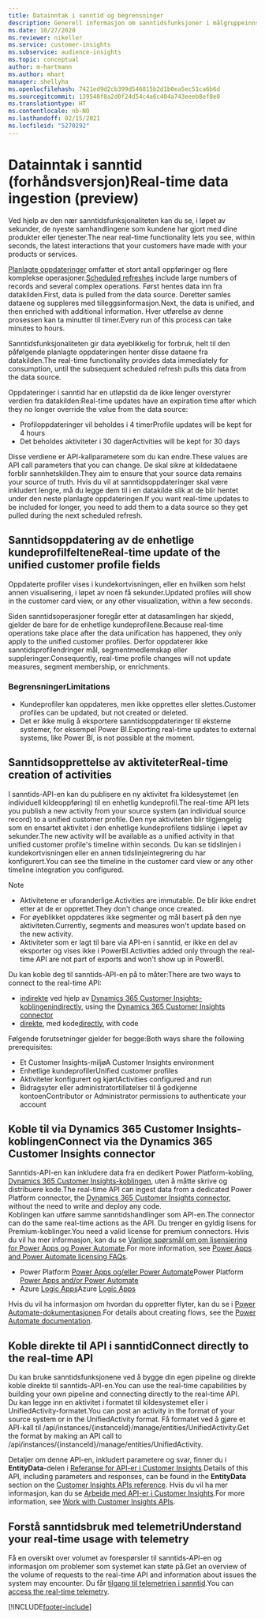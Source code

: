 ```yaml
---
title: Datainntak i sanntid og begrensninger
description: Generell informasjon om sanntidsfunksjoner i målgruppeinnsikt.
ms.date: 10/27/2020
ms.reviewer: nikeller
ms.service: customer-insights
ms.subservice: audience-insights
ms.topic: conceptual
author: m-hartmann
ms.author: mhart
manager: shellyha
ms.openlocfilehash: 7421ed9d2cb399d546815b2d1b0ea5ec51ca6b6d
ms.sourcegitcommit: 139548f8a2d0f24d54c4a6c404a743eeeb8ef8e0
ms.translationtype: HT
ms.contentlocale: nb-NO
ms.lasthandoff: 02/15/2021
ms.locfileid: "5270292"
---
```

# <a name="real-time-data-ingestion-preview"></a><span data-ttu-id="8e675-103">Datainntak i sanntid (forhåndsversjon)</span><span class="sxs-lookup"><span data-stu-id="8e675-103">Real-time data ingestion (preview)</span></span>

<span data-ttu-id="8e675-104">Ved hjelp av den nær sanntidsfunksjonaliteten kan du se, i løpet av sekunder, de nyeste samhandlingene som kundene har gjort med dine produkter eller tjenester.</span><span class="sxs-lookup"><span data-stu-id="8e675-104">The near real-time functionality lets you see, within seconds, the latest interactions that your customers have made with your products or services.</span></span>

<span data-ttu-id="8e675-105">[Planlagte oppdateringer](system.md#schedule-tab) omfatter et stort antall oppføringer og flere komplekse operasjoner.</span><span class="sxs-lookup"><span data-stu-id="8e675-105">[Scheduled refreshes](system.md#schedule-tab) include large numbers of records and several complex operations.</span></span> <span data-ttu-id="8e675-106">Først hentes data inn fra datakilden.</span><span class="sxs-lookup"><span data-stu-id="8e675-106">First, data is pulled from the data source.</span></span> <span data-ttu-id="8e675-107">Deretter samles dataene og suppleres med tilleggsinformasjon.</span><span class="sxs-lookup"><span data-stu-id="8e675-107">Next, the data is unified, and then enriched with additional information.</span></span> <span data-ttu-id="8e675-108">Hver utførelse av denne prosessen kan ta minutter til timer.</span><span class="sxs-lookup"><span data-stu-id="8e675-108">Every run of this process can take minutes to hours.</span></span>

<span data-ttu-id="8e675-109">Sanntidsfunksjonaliteten gir data øyeblikkelig for forbruk, helt til den påfølgende planlagte oppdateringen henter disse dataene fra datakilden.</span><span class="sxs-lookup"><span data-stu-id="8e675-109">The real-time functionality provides data immediately for consumption, until the subsequent scheduled refresh pulls this data from the data source.</span></span>

<span data-ttu-id="8e675-110">Oppdateringer i sanntid har en utløpstid da de ikke lenger overstyrer verdien fra datakilden:</span><span class="sxs-lookup"><span data-stu-id="8e675-110">Real-time updates have an expiration time after which they no longer override the value from the data source:</span></span>

- <span data-ttu-id="8e675-111">Profiloppdateringer vil beholdes i 4 timer</span><span class="sxs-lookup"><span data-stu-id="8e675-111">Profile updates will be kept for 4 hours</span></span>
- <span data-ttu-id="8e675-112">Det beholdes aktiviteter i 30 dager</span><span class="sxs-lookup"><span data-stu-id="8e675-112">Activities will be kept for 30 days</span></span>

<span data-ttu-id="8e675-113">Disse verdiene er API-kallparametere som du kan endre.</span><span class="sxs-lookup"><span data-stu-id="8e675-113">These values are API call parameters that you can change.</span></span> <span data-ttu-id="8e675-114">De skal sikre at kildedataene forblir sannhetskilden.</span><span class="sxs-lookup"><span data-stu-id="8e675-114">They aim to ensure that your source data remains your source of truth.</span></span> <span data-ttu-id="8e675-115">Hvis du vil at sanntidsoppdateringer skal være inkludert lengre, må du legge dem til i en datakilde slik at de blir hentet under den neste planlagte oppdateringen.</span><span class="sxs-lookup"><span data-stu-id="8e675-115">If you want real-time updates to be included for longer, you need to add them to a data source so they get pulled during the next scheduled refresh.</span></span>

## <a name="real-time-update-of-the-unified-customer-profile-fields"></a><span data-ttu-id="8e675-116">Sanntidsoppdatering av de enhetlige kundeprofilfeltene</span><span class="sxs-lookup"><span data-stu-id="8e675-116">Real-time update of the unified customer profile fields</span></span>

<span data-ttu-id="8e675-117">Oppdaterte profiler vises i kundekortvisningen, eller en hvilken som helst annen visualisering, i løpet av noen få sekunder.</span><span class="sxs-lookup"><span data-stu-id="8e675-117">Updated profiles will show in the customer card view, or any other visualization, within a few seconds.</span></span>

<span data-ttu-id="8e675-118">Siden sanntidsoperasjoner foregår etter at datasamlingen har skjedd, gjelder de bare for de enhetlige kundeprofilene.</span><span class="sxs-lookup"><span data-stu-id="8e675-118">Because real-time operations take place after the data unification has happened, they only apply to the unified customer profiles.</span></span> <span data-ttu-id="8e675-119">Derfor oppdaterer ikke sanntidsprofilendringer mål, segmentmedlemskap eller suppleringer.</span><span class="sxs-lookup"><span data-stu-id="8e675-119">Consequently, real-time profile changes will not update measures, segment membership, or enrichments.</span></span>

### <a name="limitations"></a><span data-ttu-id="8e675-120">Begrensninger</span><span class="sxs-lookup"><span data-stu-id="8e675-120">Limitations</span></span>

- <span data-ttu-id="8e675-121">Kundeprofiler kan oppdateres, men ikke opprettes eller slettes.</span><span class="sxs-lookup"><span data-stu-id="8e675-121">Customer profiles can be updated, but not created or deleted.</span></span>
- <span data-ttu-id="8e675-122">Det er ikke mulig å eksportere sanntidsoppdateringer til eksterne systemer, for eksempel Power BI.</span><span class="sxs-lookup"><span data-stu-id="8e675-122">Exporting real-time updates to external systems, like Power BI, is not possible at the moment.</span></span>

## <a name="real-time-creation-of-activities"></a><span data-ttu-id="8e675-123">Sanntidsopprettelse av aktiviteter</span><span class="sxs-lookup"><span data-stu-id="8e675-123">Real-time creation of activities</span></span>

<span data-ttu-id="8e675-124">I sanntids-API-en kan du publisere en ny aktivitet fra kildesystemet (en individuell kildeoppføring) til en enhetlig kundeprofil.</span><span class="sxs-lookup"><span data-stu-id="8e675-124">The real-time API lets you publish a new activity from your source system (an individual source record) to a unified customer profile.</span></span> <span data-ttu-id="8e675-125">Den nye aktiviteten blir tilgjengelig som en ensartet aktivitet i den enhetlige kundeprofilens tidslinje i løpet av sekunder.</span><span class="sxs-lookup"><span data-stu-id="8e675-125">The new activity will be available as a unified activity in that unified customer profile's timeline within seconds.</span></span> <span data-ttu-id="8e675-126">Du kan se tidslinjen i kundekortvisningen eller en annen tidslinjeintegrering du har konfigurert.</span><span class="sxs-lookup"><span data-stu-id="8e675-126">You can see the timeline in the customer card view or any other timeline integration you configured.</span></span>

> [!NOTE]
>
> - <span data-ttu-id="8e675-127">Aktivitetene er uforanderlige.</span><span class="sxs-lookup"><span data-stu-id="8e675-127">Activities are immutable.</span></span> <span data-ttu-id="8e675-128">De blir ikke endret etter at de er opprettet.</span><span class="sxs-lookup"><span data-stu-id="8e675-128">They don't change once created.</span></span>
> - <span data-ttu-id="8e675-129">For øyeblikket oppdateres ikke segmenter og mål basert på den nye aktiviteten.</span><span class="sxs-lookup"><span data-stu-id="8e675-129">Currently, segments and measures won't update based on the new activity.</span></span>
> - <span data-ttu-id="8e675-130">Aktiviteter som er lagt til bare via API-en i sanntid, er ikke en del av eksporter og vises ikke i PowerBI.</span><span class="sxs-lookup"><span data-stu-id="8e675-130">Activities added only through the real-time API are not part of exports and won't show up in PowerBI.</span></span>

<span data-ttu-id="8e675-131">Du kan koble deg til sanntids-API-en på to måter:</span><span class="sxs-lookup"><span data-stu-id="8e675-131">There are two ways to connect to the real-time API:</span></span>

- <span data-ttu-id="8e675-132">[indirekte](#connect-via-the-dynamics-365-customer-insights-connector) ved hjelp av [Dynamics 365 Customer Insights-koblingen](https://docs.microsoft.com/connectors/customerinsights/)</span><span class="sxs-lookup"><span data-stu-id="8e675-132">[indirectly](#connect-via-the-dynamics-365-customer-insights-connector), using the [Dynamics 365 Customer Insights connector](https://docs.microsoft.com/connectors/customerinsights/)</span></span>
- <span data-ttu-id="8e675-133">[direkte](#connect-directly-to-the-real-time-api), med kode</span><span class="sxs-lookup"><span data-stu-id="8e675-133">[directly](#connect-directly-to-the-real-time-api), with code</span></span>

<span data-ttu-id="8e675-134">Følgende forutsetninger gjelder for begge:</span><span class="sxs-lookup"><span data-stu-id="8e675-134">Both ways share the following prerequisites:</span></span>

- <span data-ttu-id="8e675-135">Et Customer Insights-miljø</span><span class="sxs-lookup"><span data-stu-id="8e675-135">A Customer Insights environment</span></span>
- <span data-ttu-id="8e675-136">Enhetlige kundeprofiler</span><span class="sxs-lookup"><span data-stu-id="8e675-136">Unified customer profiles</span></span>
- <span data-ttu-id="8e675-137">Aktiviteter konfigurert og kjørt</span><span class="sxs-lookup"><span data-stu-id="8e675-137">Activities configured and run</span></span>
- <span data-ttu-id="8e675-138">Bidragsyter eller administratortillatelser til å godkjenne kontoen</span><span class="sxs-lookup"><span data-stu-id="8e675-138">Contributor or Administrator permissions to authenticate your account</span></span>

## <a name="connect-via-the-dynamics-365-customer-insights-connector"></a><span data-ttu-id="8e675-139">Koble til via Dynamics 365 Customer Insights-koblingen</span><span class="sxs-lookup"><span data-stu-id="8e675-139">Connect via the Dynamics 365 Customer Insights connector</span></span>

<span data-ttu-id="8e675-140">Sanntids-API-en kan inkludere data fra en dedikert Power Platform-kobling, [Dynamics 365 Customer Insights-koblingen](https://docs.microsoft.com/connectors/customerinsights/), uten å måtte skrive og distribuere kode.</span><span class="sxs-lookup"><span data-stu-id="8e675-140">The real-time API can ingest data from a dedicated Power Platform connector, the [Dynamics 365 Customer Insights connector](https://docs.microsoft.com/connectors/customerinsights/), without the need to write and deploy any code.</span></span>    
<span data-ttu-id="8e675-141">Koblingen kan utføre samme sanntidshandlinger som API-en.</span><span class="sxs-lookup"><span data-stu-id="8e675-141">The connector can do the same real-time actions as the API.</span></span> <span data-ttu-id="8e675-142">Du trenger en gyldig lisens for Premium-koblinger.</span><span class="sxs-lookup"><span data-stu-id="8e675-142">You need a valid license for premium connectors.</span></span> <span data-ttu-id="8e675-143">Hvis du vil ha mer informasjon, kan du se [Vanlige spørsmål om om lisensiering for Power Apps og Power Automate](https://docs.microsoft.com/power-platform/admin/powerapps-flow-licensing-faq).</span><span class="sxs-lookup"><span data-stu-id="8e675-143">For more information, see [Power Apps and Power Automate licensing FAQs](https://docs.microsoft.com/power-platform/admin/powerapps-flow-licensing-faq).</span></span>

- <span data-ttu-id="8e675-144">Power Platform [Power Apps og/eller Power Automate](https://docs.microsoft.com/connectors/)</span><span class="sxs-lookup"><span data-stu-id="8e675-144">Power Platform [Power Apps and/or Power Automate](https://docs.microsoft.com/connectors/)</span></span>
- <span data-ttu-id="8e675-145">Azure [Logic Apps](https://docs.microsoft.com/azure/connectors/apis-list)</span><span class="sxs-lookup"><span data-stu-id="8e675-145">Azure [Logic Apps](https://docs.microsoft.com/azure/connectors/apis-list)</span></span>

<span data-ttu-id="8e675-146">Hvis du vil ha informasjon om hvordan du oppretter flyter, kan du se i [Power Automate-dokumentasjonen](https://docs.microsoft.com/power-automate/).</span><span class="sxs-lookup"><span data-stu-id="8e675-146">For details about creating flows, see the [Power Automate documentation](https://docs.microsoft.com/power-automate/).</span></span>

## <a name="connect-directly-to-the-real-time-api"></a><span data-ttu-id="8e675-147">Koble direkte til API i sanntid</span><span class="sxs-lookup"><span data-stu-id="8e675-147">Connect directly to the real-time API</span></span>

<span data-ttu-id="8e675-148">Du kan bruke sanntidsfunksjonene ved å bygge din egen pipeline og direkte koble direkte til sanntids-API-en.</span><span class="sxs-lookup"><span data-stu-id="8e675-148">You can use the real-time capabilities by building your own pipeline and connecting directly to the real-time API.</span></span>    
<span data-ttu-id="8e675-149">Du kan legge inn en aktivitet i formatet til kildesystemet eller i UnifiedActivity-formatet.</span><span class="sxs-lookup"><span data-stu-id="8e675-149">You can post an activity in the format of your source system or in the UnifiedActivity format.</span></span> <span data-ttu-id="8e675-150">Få formatet ved å gjøre et API-kall til /api/instances/{instanceId}/manage/entities/UnifiedActivity.</span><span class="sxs-lookup"><span data-stu-id="8e675-150">Get the format by making an API call to /api/instances/{instanceId}/manage/entities/UnifiedActivity.</span></span>

<span data-ttu-id="8e675-151">Detaljer om denne API-en, inkludert parametere og svar, finner du i **EntityData**-delen i [Referanse for API-er i Customer Insights](https://developer.ci.ai.dynamics.com/api-details#api=CustomerInsights).</span><span class="sxs-lookup"><span data-stu-id="8e675-151">Details of this API, including parameters and responses, can be found in the **EntityData** section on the [Customer Insights APIs reference](https://developer.ci.ai.dynamics.com/api-details#api=CustomerInsights).</span></span> <span data-ttu-id="8e675-152">Hvis du vil ha mer informasjon, kan du se [Arbeide med API-er i Customer Insights](apis.md).</span><span class="sxs-lookup"><span data-stu-id="8e675-152">For more information, see [Work with Customer Insights APIs](apis.md).</span></span>

## <a name="understand-your-real-time-usage-with-telemetry"></a><span data-ttu-id="8e675-153">Forstå sanntidsbruk med telemetri</span><span class="sxs-lookup"><span data-stu-id="8e675-153">Understand your real-time usage with telemetry</span></span>

<span data-ttu-id="8e675-154">Få en oversikt over volumet av forespørsler til sanntids-API-en og informasjon om problemer som systemet kan støte på.</span><span class="sxs-lookup"><span data-stu-id="8e675-154">Get an overview of the volume of requests to the real-time API and information about issues the system may encounter.</span></span> <span data-ttu-id="8e675-155">Du får [tilgang til telemetrien i sanntid](system.md#api-usage-tab).</span><span class="sxs-lookup"><span data-stu-id="8e675-155">You can [access the real-time telemetry](system.md#api-usage-tab).</span></span> 


[!INCLUDE[footer-include](../includes/footer-banner.md)]